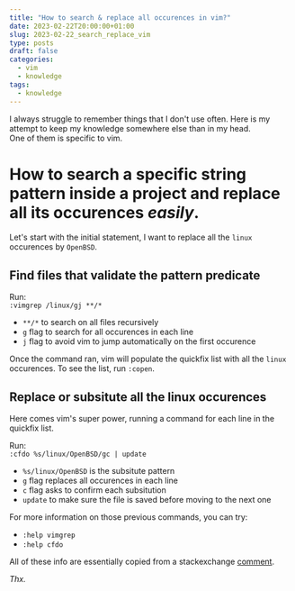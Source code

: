 ```yaml
---
title: "How to search & replace all occurences in vim?"
date: 2023-02-22T20:00:00+01:00
slug: 2023-02-22_search_replace_vim
type: posts
draft: false
categories:
  - vim
  - knowledge
tags:
  - knowledge
---
```


I always struggle to remember things that I don't use often. Here is my 
attempt to keep my knowledge somewhere else than in my head.  
One of them is specific to vim.  

# How to search a specific string pattern inside a project and replace all its occurences *easily*.

Let's start with the initial statement, I want to replace all the `linux` 
occurences by `OpenBSD`.

## Find files that validate the pattern predicate

Run:  
`:vimgrep /linux/gj **/*`

* `**/*` to search on all files recursively 
* `g` flag to search for all occurences in each line
* `j` flag to avoid vim to jump automatically on the first occurence

Once the command ran, vim will populate the quickfix list with all the `linux`
occurences. To see the list, run `:copen`.

## Replace or subsitute all the linux occurences

Here comes vim's super power, running a command for each line in the quickfix list.  

Run:  
`:cfdo %s/linux/OpenBSD/gc | update`

* `%s/linux/OpenBSD` is the subsitute pattern
* `g` flag replaces all occurences in each line
* `c` flag asks to confirm each subsitution
* `update` to make sure the file is saved before moving to the next one

For more information on those previous commands, you can try:
* `:help vimgrep`
* `:help cfdo`


All of these info are essentially copied from a stackexchange [comment](https://vi.stackexchange.com/a/10310).


*Thx.*

